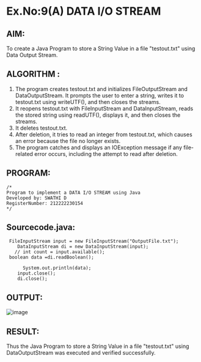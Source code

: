 # Ex.No:9(A)          DATA I/O STREAM
## AIM:
To create a Java Program to store a String Value in a file "testout.txt" using Data Output Stream.

## ALGORITHM :
1.  The program creates testout.txt and initializes FileOutputStream and DataOutputStream. It prompts the user to enter a string, writes it to testout.txt using writeUTF(), and then closes the streams.
2.	It reopens testout.txt with FileInputStream and DataInputStream, reads the stored string using readUTF(), displays it, and then closes the streams.
3.	It deletes testout.txt.
4.	After deletion, it tries to read an integer from testout.txt, which causes an error because the file no longer exists.
5.	The program catches and displays an IOException message if any file-related error occurs, including the attempt to read after deletion.


## PROGRAM:
 ```
/*
Program to implement a DATA I/O STREAM using Java
Developed by: SWATHI D
RegisterNumber: 212222230154
*/
```

## Sourcecode.java:


```
 FileInputStream input = new FileInputStream("OutputFile.txt");  
    DataInputStream di = new DataInputStream(input);  
   // int count = input.available();  
 boolean data =di.readBoolean();
   
      System.out.println(data);  
    input.close();
    di.close();

```




## OUTPUT:

![image](https://github.com/user-attachments/assets/8f782fe3-4f70-4efe-bd4f-c9ba850a234a)


## RESULT:
Thus the Java Program to store a String Value in a file "testout.txt" using DataOutputStream was executed and verified successfully.
